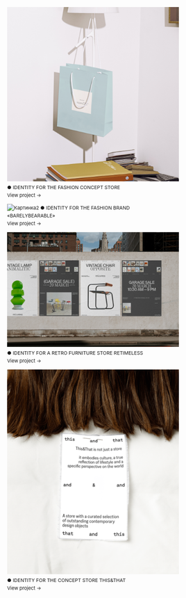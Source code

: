 ![Картинка](image3.png)
● IDENTITY FOR THE FASHION CONCEPT STORE
<br>View project →

![Картинка2](980497193048809.65e5c726574fc.png)
● IDENTITY FOR THE FASHION BRAND «BARELYBEARABLE»
<br>View project →

![Картинка3](a07094167553747.642be5d964ab3.png)
● IDENTITY FOR A RETRO FURNITURE STORE RETIMELESS
<br>View project →

![Картинка3](e64ae2189707623.65afaa5d98e1b.png)
● IDENTITY FOR THE CONCEPT STORE THIS&THAT
<br>View project →

<style>
  @import url('https://fonts.googleapis.com/css2?family=Inter:wght@440&display=swap');

  body {
    font-family: 'Inter', sans-serif;
    font-size: 11px;
    line-height: 18px;
  }
</style>

